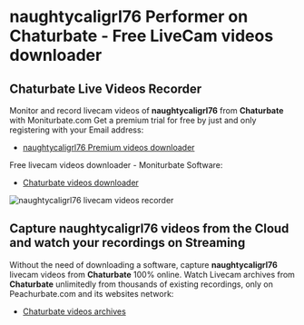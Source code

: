 # naughtycaligrl76 Performer on Chaturbate - Free LiveCam videos downloader

## Chaturbate Live Videos Recorder

Monitor and record livecam videos of **naughtycaligrl76** from **Chaturbate** with Moniturbate.com
Get a premium trial for free by just and only registering with your Email address:
* [naughtycaligrl76 Premium videos downloader](https://moniturbate.com/request-demo-licence-key.html)

Free livecam videos downloader - Moniturbate Software:
* [Chaturbate videos downloader](https://moniturbate.com/moniturbate-download-software.html)

![naughtycaligrl76 livecam videos recorder](https://peachurnet.com/templates/moniturbate-software.png)


## Capture naughtycaligrl76 videos from the Cloud and watch your recordings on Streaming

Without the need of downloading a software, capture **naughtycaligrl76** livecam videos from **Chaturbate** 100% online.
Watch Livecam archives from **Chaturbate** unlimitedly from thousands of existing recordings, only on Peachurbate.com and its websites network:
* [Chaturbate videos archives](https://peachurnet.com/)